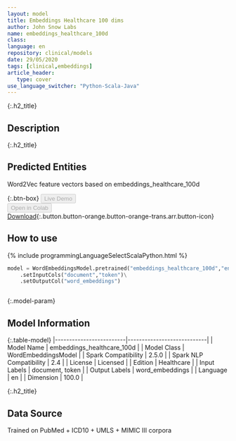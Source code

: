 ```yaml
---
layout: model
title: Embeddings Healthcare 100 dims
author: John Snow Labs
name: embeddings_healthcare_100d
class: 
language: en
repository: clinical/models
date: 29/05/2020
tags: [clinical,embeddings]
article_header:
   type: cover
use_language_switcher: "Python-Scala-Java"
---
```


{:.h2_title}
## Description 


 {:.h2_title}
## Predicted Entities
Word2Vec feature vectors based on embeddings_healthcare_100d 

{:.btn-box}
<button class="button button-orange" disabled>Live Demo</button><br/><button class="button button-orange" disabled>Open in Colab</button><br/>[Download](https://s3.amazonaws.com/auxdata.johnsnowlabs.com/clinical/models/embeddings_healthcare_100d_en_2.5.0_2.4_1590794626292.zip){:.button.button-orange.button-orange-trans.arr.button-icon}<br/>

## How to use 
<div class="tabs-box" markdown="1">

{% include programmingLanguageSelectScalaPython.html %}

```python
model = WordEmbeddingsModel.pretrained("embeddings_healthcare_100d","en","clinical/models")\
	.setInputCols("document","token")\
	.setOutputCol("word_embeddings")
```

```scala

```
</div>



{:.model-param}
## Model Information

{:.table-model}
|-------------------------|----------------------------|
| Model Name              | embeddings_healthcare_100d |
| Model Class             | WordEmbeddingsModel        |
| Spark Compatibility     | 2.5.0                      |
| Spark NLP Compatibility | 2.4                        |
| License                 | Licensed                   |
| Edition                 | Healthcare                 |
| Input Labels            | document, token            |
| Output Labels           | word_embeddings            |
| Language                | en                         |
| Dimension               | 100.0                      |




{:.h2_title}
## Data Source
Trained on PubMed + ICD10 + UMLS + MIMIC III corpora

